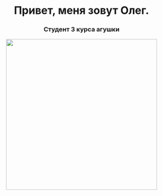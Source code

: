 <div id="header" align="center">
    <h1>Привет, меня зовут Олег.</h1>
    <h3>Студент 3 курса агушки</h3>
</div>

<div id="header" align="center">
  <img src="https://media.giphy.com/media/v1.Y2lkPWVjZjA1ZTQ3OHFpd2pzMWV6bmFuc20zNzk0dnBjM21tbjAwMnF6M29ubnBncnVhdiZlcD12MV9naWZzX3RyZW5kaW5nJmN0PWc/42YlR8u9gV5Cw/giphy.gif" width="400"/>
</div>
